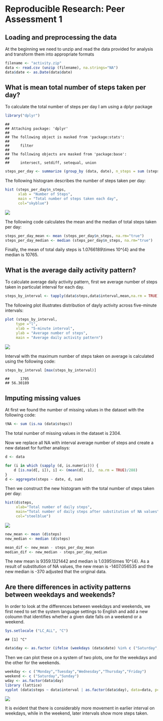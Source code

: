 # Reproducible Research: Peer Assessment 1


## Loading and preprocessing the data
At the beginning we need to unzip and read the data provided for analysis and transform them into appropriate formats

```r
filename <- "activity.zip"
data <- read.csv (unzip (filename), na.strings="NA")
data$date <- as.Date(data$date)
```

## What is mean total number of steps taken per day?

To calculate the total number of steps per day I am using a dplyr package

```r
library("dplyr")
```

```
## 
## Attaching package: 'dplyr'
## 
## The following object is masked from 'package:stats':
## 
##     filter
## 
## The following objects are masked from 'package:base':
## 
##     intersect, setdiff, setequal, union
```

```r
steps_per_day <- summarize (group_by (data, date), n_steps = sum (steps))
```

The following histogram describes the number of steps taken per day:

```r
hist (steps_per_day$n_steps,
      xlab = "Number of Steps", 
      main = "Total number of steps taken each day",
      col="skyblue")
```

![](PA1_template_files/figure-html/unnamed-chunk-3-1.png) 

The following code calculates the mean and the median of total steps taken per day:

```r
steps_per_day_mean <- mean (steps_per_day$n_steps, na.rm="true")
steps_per_day_median <- median (steps_per_day$n_steps, na.rm="true")
```

Finally, the mean of total daily steps is 1.0766189\times 10^{4} and the median is 10765.

## What is the average daily activity pattern?

To calculate average daily activity pattern, first we average number of steps taken in particulat interval for each day. 

```r
steps_by_interval <- tapply(data$steps,data$interval,mean,na.rm = TRUE)
```

The following plot illustrates distribution of dayly activity across five-minute intervals:

```r
plot (steps_by_interval, 
     type ="l",
     xlab = "5-minute interval",
     ylab = "Average number of steps",
     main = "Average daily activity pattern")
```

![](PA1_template_files/figure-html/unnamed-chunk-6-1.png) 

Interval with the maximum number of steps taken on average is calculated using the following code:

```r
steps_by_interval [max(steps_by_interval)]
```

```
##     1705 
## 56.30189
```

## Imputing missing values

At first we found the number of missing values in the dataset with the following code:

```r
tNA <- sum (is.na (data$steps))
```
The total number of missing values in the dataset is 2304.

Now we replace all NA with interval average number of steps and create a new dataset for further analisys: 

```r
d <- data

for (i in which (sapply (d, is.numeric))) {
    d [is.na(d[, i]), i] <- (mean(d[, i],  na.rm = TRUE)/288)
}
d <- aggregate(steps ~ date, d, sum)
```

Then we construct the new histogram with the total number of steps taken per day:

```r
hist(d$steps, 
     xlab="Total number of daily steps", 
     main="Total number of daily steps after substitution of NA values",
     col="steelblue")
```

![](PA1_template_files/figure-html/unnamed-chunk-10-1.png) 

```r
new_mean <- mean (d$steps)
new_median <- median (d$steps)

mean_dif <- new_mean - steps_per_day_mean
median_dif <- new_median - steps_per_day_median
```

The new mean is 9359.1321442 and median is 1.0395\times 10^{4}. As a result of substitution of NA values, the new mean is -1407.056535 and the new median is -370 adjusted that the original data.

## Are there differences in activity patterns between weekdays and weekends?

In order to look at the differences between weekdays and weekends, we first need to set the system language settings to English and add a new coloumn that identifies whether a given date falls on a weekend or a weekend.

```r
Sys.setlocale ("LC_ALL", "C")
```

```
## [1] "C"
```

```r
data$day <- as.factor (ifelse (weekdays (data$date) %in% c ("Saturday","Sunday"), "Weekend", "Weekday"))
```

Then we can plot these on a system of two plots, one for the weekdays and the other for the weekends.


```r
weekday <- c ("Monday","Tuesday","Wednesday","Thursday","Friday")
weekend <- c ("Saturday","Sunday")
wday <- as.factor(data$day)
library (lattice)
xyplot (data$steps ~ data$interval | as.factor(data$day), data=data, pch=1, xlab="Interval",  ylab="Number of steps",layout = c (1,2), type = "l")
```

![](PA1_template_files/figure-html/unnamed-chunk-12-1.png) 

It is evident that there is considerably more movement in earlier interval on weekdays, while in the weekend, later intervals show more steps taken.
